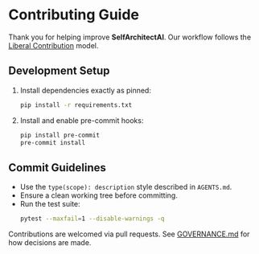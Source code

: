 # Contributing Guide

Thank you for helping improve **SelfArchitectAI**. Our workflow follows the [Liberal Contribution](GOVERNANCE.md) model.

## Development Setup

1. Install dependencies exactly as pinned:
   ```bash
   pip install -r requirements.txt
   ```
2. Install and enable pre-commit hooks:
   ```bash
   pip install pre-commit
   pre-commit install
   ```

## Commit Guidelines
- Use the `type(scope): description` style described in `AGENTS.md`.
- Ensure a clean working tree before committing.
- Run the test suite:
  ```bash
  pytest --maxfail=1 --disable-warnings -q
  ```

Contributions are welcomed via pull requests. See [GOVERNANCE.md](GOVERNANCE.md) for how decisions are made.
